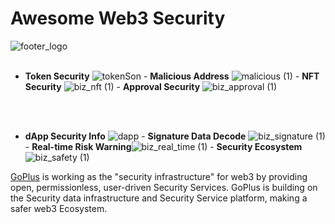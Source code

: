 # Awesome Web3 Security
![footer_logo](https://user-images.githubusercontent.com/74833625/213889649-ba78253d-daf6-4e61-be9a-18742e0b0071.png) 
<br> <br>
- **Token Security** ![tokenSon](https://user-images.githubusercontent.com/74833625/213894111-33a94bbb-be0c-47a5-8a76-01f5a39275cc.png) - **Malicious Address** ![malicious (1)](https://user-images.githubusercontent.com/74833625/213894098-a0a6b3a0-4885-4219-a784-8258d7c0608d.png) - **NFT Security** ![biz_nft (1)](https://user-images.githubusercontent.com/74833625/213894166-3bc22344-78e9-408f-a6ce-2d705d345800.png) - **Approval Security** ![biz_approval (1)](https://user-images.githubusercontent.com/74833625/213894175-2751e063-5f60-40f0-9bac-96e8c9c09f42.png)

<br> <br>









- **dApp Security Info** ![dapp](https://user-images.githubusercontent.com/74833625/213894179-197c49e0-a851-4e58-86ad-8b52b1c1ea8f.png) - **Signature Data Decode** ![biz_signature (1)](https://user-images.githubusercontent.com/74833625/213894221-44b2c6b2-2b74-4080-a9ce-9411ac8fc2c5.png) - **Real-time Risk Warning**![biz_real_time (1)](https://user-images.githubusercontent.com/74833625/213894247-37dd3f2c-d749-4acd-aa7c-45df04a2f629.png) - **Security Ecosystem** ![biz_safety (1)](https://user-images.githubusercontent.com/74833625/213894280-f3ea89a9-2c9d-4f96-bce2-32b3a924f0db.png)













<a href="https://gopluslabs.io/">GoPlus</a> is working as the "security infrastructure" for web3 by providing open, permissionless, user-driven Security Services. GoPlus is building on the Security data infrastructure and Security Service platform, making a safer web3 Ecosystem.


